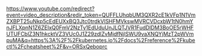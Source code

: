 https://www.youtube.com/redirect?event=video_description&redir_token=QUFFLUhqbUM3QXR2cE1kVFp1N1VmZXBPT25uNkp5cEdEUXxBQ3Jtc0trdkVlSHFMVkswMVRCVDcxbW1tN0hmYnJFLXpnN1Z6ZElxQ0FmV2NzTy1EdUduUnJLQTJVR1FudDlDM3BoOE5rWHFUTUFCblZ3N1hkcktVZ3VUc0J1Z29zdlZvMjdfNjlSWU9vaXNQYjMzT2pWVmpuMA&q=https%3A%2F%2Fkubernetes.io%2Fdocs%2Freference%2Fkubectl%2Fcheatsheet%2F&v=ORSxQeboprc
